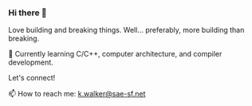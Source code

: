 ### Hi there 👋

Love building and breaking things. Well... preferably, more building than breaking.

🌱 Currently learning C/C++, computer architecture, and compiler development.

Let's connect!

📫 How to reach me: k.walker@sae-sf.net

<!--
**kwalker3000/kwalker3000** is a ✨ _special_ ✨ repository because its `README.md` (this file) appears on your GitHub profile.

Here are some ideas to get you started:

- 🔭 I’m currently working on ...
- 🌱 I’m currently learning ...
- 👯 I’m looking to collaborate on ...
- 🤔 I’m looking for help with ...
- 💬 Ask me about ...
- 📫 How to reach me: ...
- 😄 Pronouns: ...
- ⚡ Fun fact: ...
-->

